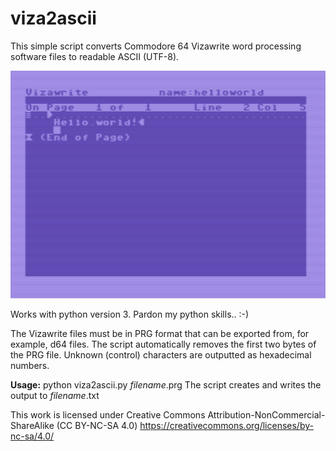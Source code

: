 # viza2ascii
This simple script converts Commodore 64 Vizawrite word processing software files to readable ASCII (UTF-8). 

![Demo](https://github.com/t33bu/viza2ascii/blob/master/helloworld.png)

Works with python version 3. Pardon my python skills.. :-)

The Vizawrite files must be in PRG format that can be exported from, for example, d64 files. The script automatically removes the first two bytes of the PRG file. Unknown (control) characters are outputted as hexadecimal numbers. 

**Usage:** python viza2ascii.py _filename_.prg
The script creates and writes the output to _filename_.txt

This work is licensed under Creative Commons Attribution-NonCommercial-ShareAlike (CC BY-NC-SA 4.0) https://creativecommons.org/licenses/by-nc-sa/4.0/
  
